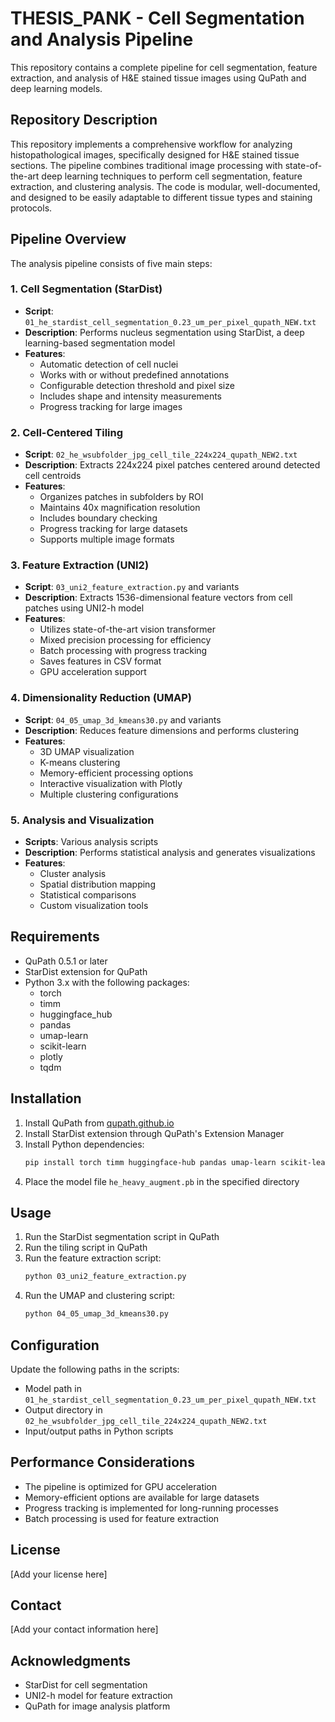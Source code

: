 # THESIS_PANK - Cell Segmentation and Analysis Pipeline

This repository contains a complete pipeline for cell segmentation, feature extraction, and analysis of H&E stained tissue images using QuPath and deep learning models.

## Repository Description

This repository implements a comprehensive workflow for analyzing histopathological images, specifically designed for H&E stained tissue sections. The pipeline combines traditional image processing with state-of-the-art deep learning techniques to perform cell segmentation, feature extraction, and clustering analysis. The code is modular, well-documented, and designed to be easily adaptable to different tissue types and staining protocols.

## Pipeline Overview

The analysis pipeline consists of five main steps:

### 1. Cell Segmentation (StarDist)
- **Script**: `01_he_stardist_cell_segmentation_0.23_um_per_pixel_qupath_NEW.txt`
- **Description**: Performs nucleus segmentation using StarDist, a deep learning-based segmentation model
- **Features**:
  - Automatic detection of cell nuclei
  - Works with or without predefined annotations
  - Configurable detection threshold and pixel size
  - Includes shape and intensity measurements
  - Progress tracking for large images

### 2. Cell-Centered Tiling
- **Script**: `02_he_wsubfolder_jpg_cell_tile_224x224_qupath_NEW2.txt`
- **Description**: Extracts 224x224 pixel patches centered around detected cell centroids
- **Features**:
  - Organizes patches in subfolders by ROI
  - Maintains 40x magnification resolution
  - Includes boundary checking
  - Progress tracking for large datasets
  - Supports multiple image formats

### 3. Feature Extraction (UNI2)
- **Script**: `03_uni2_feature_extraction.py` and variants
- **Description**: Extracts 1536-dimensional feature vectors from cell patches using UNI2-h model
- **Features**:
  - Utilizes state-of-the-art vision transformer
  - Mixed precision processing for efficiency
  - Batch processing with progress tracking
  - Saves features in CSV format
  - GPU acceleration support

### 4. Dimensionality Reduction (UMAP)
- **Script**: `04_05_umap_3d_kmeans30.py` and variants
- **Description**: Reduces feature dimensions and performs clustering
- **Features**:
  - 3D UMAP visualization
  - K-means clustering
  - Memory-efficient processing options
  - Interactive visualization with Plotly
  - Multiple clustering configurations

### 5. Analysis and Visualization
- **Scripts**: Various analysis scripts
- **Description**: Performs statistical analysis and generates visualizations
- **Features**:
  - Cluster analysis
  - Spatial distribution mapping
  - Statistical comparisons
  - Custom visualization tools

## Requirements

- QuPath 0.5.1 or later
- StarDist extension for QuPath
- Python 3.x with the following packages:
  - torch
  - timm
  - huggingface_hub
  - pandas
  - umap-learn
  - scikit-learn
  - plotly
  - tqdm

## Installation

1. Install QuPath from [qupath.github.io](https://qupath.github.io)
2. Install StarDist extension through QuPath's Extension Manager
3. Install Python dependencies:
   ```bash
   pip install torch timm huggingface-hub pandas umap-learn scikit-learn plotly tqdm
   ```
4. Place the model file `he_heavy_augment.pb` in the specified directory

## Usage

1. Run the StarDist segmentation script in QuPath
2. Run the tiling script in QuPath
3. Run the feature extraction script:
   ```bash
   python 03_uni2_feature_extraction.py
   ```
4. Run the UMAP and clustering script:
   ```bash
   python 04_05_umap_3d_kmeans30.py
   ```

## Configuration

Update the following paths in the scripts:
- Model path in `01_he_stardist_cell_segmentation_0.23_um_per_pixel_qupath_NEW.txt`
- Output directory in `02_he_wsubfolder_jpg_cell_tile_224x224_qupath_NEW2.txt`
- Input/output paths in Python scripts

## Performance Considerations

- The pipeline is optimized for GPU acceleration
- Memory-efficient options are available for large datasets
- Progress tracking is implemented for long-running processes
- Batch processing is used for feature extraction

## License

[Add your license here]

## Contact

[Add your contact information here]

## Acknowledgments

- StarDist for cell segmentation
- UNI2-h model for feature extraction
- QuPath for image analysis platform 